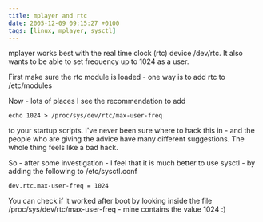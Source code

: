 ```yaml
---
title: mplayer and rtc
date: 2005-12-09 09:15:27 +0100
tags: [linux, mplayer, sysctl]
---
```


mplayer works best with the real time clock (rtc) device /dev/rtc. It also wants to be able to set frequency up to 1024 as a user.

First make sure the rtc module is loaded - one way is to add rtc to /etc/modules

Now - lots of places I see the recommendation to add

```shell
echo 1024 > /proc/sys/dev/rtc/max-user-freq
```

to your startup scripts. I've never been sure where to hack this in - and the people who are giving the advice have many different suggestions. The whole thing feels like a bad hack.

So - after some investigation - I feel that it is much better to use sysctl - by adding the following to /etc/sysctl.conf

```text
dev.rtc.max-user-freq = 1024
```

You can check if it worked after boot by looking inside the file /proc/sys/dev/rtc/max-user-freq - mine contains the value 1024 :)
